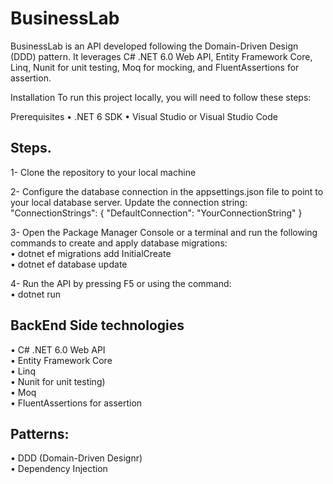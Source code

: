 # BusinessLab
BusinessLab is an API developed following the Domain-Driven Design (DDD) pattern. It leverages C# .NET 6.0 Web API, Entity Framework Core, Linq, Nunit for unit testing, Moq for mocking, and FluentAssertions for assertion.

Installation
To run this project locally, you will need to follow these steps:

Prerequisites
&bull; .NET 6 SDK
&bull; Visual Studio or Visual Studio Code

## Steps. 
1- Clone the repository to your local machine</br>

2- Configure the database connection in the appsettings.json file to point to your local database server. Update the connection string:</br>
"ConnectionStrings": {
  "DefaultConnection": "YourConnectionString"
}</br>

3- Open the Package Manager Console or a terminal and run the following commands to create and apply database migrations:</br>
 &bull; dotnet ef migrations add InitialCreate</br>
 &bull; dotnet ef database update

4- Run the API by pressing F5 or using the command: </br>
&bull; dotnet run

## BackEnd Side technologies
&bull; C# .NET 6.0 Web API</br>
&bull; Entity Framework Core</br>
&bull; Linq</br>
&bull; Nunit for unit testing)</br>
&bull; Moq</br>
&bull; FluentAssertions for assertion

## Patterns:
&bull; DDD (Domain-Driven Designr)</br>
&bull; Dependency Injection</br>
